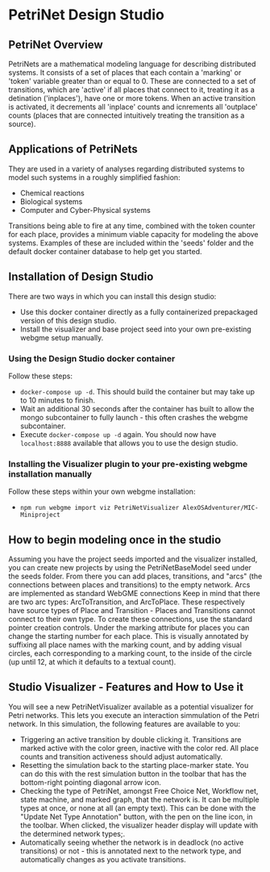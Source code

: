# PetriNet Design Studio
## PetriNet Overview
PetriNets are a mathematical modeling language for describing distributed systems.
It consists of a set of places that each contain a 'marking' or 'token' variable greater than or equal to 0.
These are connected to a set of transitions, which are 'active' if all places that connect to it, treating it as a detination ('inplaces'), have one or more tokens.
When an active transition is activated, it decrements all 'inplace' counts and icnrements all 'outplace' counts (places that are connected intuitively treating the transition as a source).
## Applications of PetriNets
They are used in a variety of analyses regarding distributed systems to model such systems in a roughly simplified fashion:
- Chemical reactions
- Biological systems
- Computer and Cyber-Physical systems

Transitions being able to fire at any time, combined with the token counter for each place, provides a minimum viable capacity for modeling the above systems.
Examples of these are included within the 'seeds' folder and the default docker container database to help get you started.
## Installation of Design Studio
There are two ways in which you can install this design studio:
- Use this docker container directly as a fully containerized prepackaged version of this design studio.
- Install the visualizer and base project seed into your own pre-existing webgme setup manually.

### Using the Design Studio docker container
Follow these steps:
- `docker-compose up -d`. This should build the container but may take up to 10 minutes to finish.
- Wait an additional 30 seconds after the container has built to allow the mongo subcontainer to fully launch - this often crashes the webgme subcontainer.
- Execute `docker-compose up -d` again. You should now have `localhost:8888` available that allows you to use the design studio.

### Installing the Visualizer plugin to your pre-existing webgme installation manually
Follow these steps within your own webgme installation:
- `npm run webgme import viz PetriNetVisualizer AlexOSAdventurer/MIC-Miniproject`

## How to begin modeling once in the studio
Assuming you have the project seeds imported and the visualizer installed, you can create new projects by using the PetriNetBaseModel seed under the seeds folder.
From there you can add places, transitions, and "arcs" (the connections between places and transitions) to the empty network. Arcs are implemented as standard WebGME connections
Keep in mind that there are two arc types: ArcToTransition, and ArcToPlace. These respectively have source types of Place and Transition - Places and Transitions cannot connect to their own type. To create these connections, use the standard pointer creation controls.
Under the marking attribute for places you can change the starting number for each place. This is visually annotated by suffixing all place names with the marking count, and by adding visual circles, each corresponding to a marking count, to the inside of the circle (up until 12, at which it defaults to a textual count).

## Studio Visualizer - Features and How to Use it
You will see a new PetriNetVisualizer available as a potential visualizer for Petri networks. This lets you execute an interaction simmulation of the Petri network.
In this simulation, the following features are available to you:
- Triggering an active transition by double clicking it. Transitions are marked active with the color green, inactive with the color red. All place counts and transition activeness should adjust automatically.
- Resetting the simulation back to the starting place-marker state. You can do this with the rest simulation button in the toolbar that has the bottom-right pointing diagonal arrow icon.
- Checking the type of PetriNet, amongst Free Choice Net, Workflow net, state machine, and marked graph, that the network is. It can be multiple types at once, or none at all (an empty text). This can be done with the "Update Net Type Annotation" button, with the pen on the line icon, in the toolbar. When clicked, the visualizer header display will update with the determined network types;.
- Automatically seeing whether the network is in deadlock (no active transitions) or not - this is annotated next to the network type, and automatically changes as you activate transitions.
